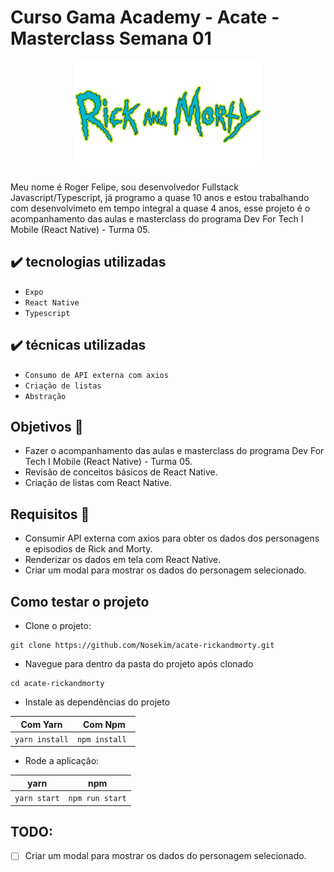 # Curso Gama Academy - Acate - Masterclass Semana 01

<div align="center" style="margin: 20px; text-align: center">  
  <img
    src="https://github.com/Nosekim/acate-rickandmorty/blob/main/Rick-And-Morty-Logo.png"
    alt="Rick and Morty"
    style="display: inline-block; margin: 0 auto; max-width: 300px">
</div>

Meu nome é Roger Felipe, sou desenvolvedor Fullstack Javascript/Typescript, já programo a quase 10 anos e estou trabalhando com desenvolvimeto em tempo integral a quase 4 anos, esse projeto é o acompanhamento das aulas e masterclass do programa Dev For Tech I Mobile (React Native) - Turma 05.

## ✔️ tecnologias utilizadas
- ``Expo``
- ``React Native``
- ``Typescript``

## ✔️ técnicas utilizadas
- ``Consumo de API externa com axios``
- ``Criação de listas``
- ``Abstração``

## Objetivos 🎯

- Fazer o acompanhamento das aulas e masterclass do programa Dev For Tech I Mobile (React Native) - Turma 05.
- Revisão de conceitos básicos de React Native.
- Criação de listas com React Native.

## Requisitos 📌

- Consumir API externa com axios para obter os dados dos personagens e episodios de Rick and Morty.
- Renderizar os dados em tela com React Native.
- Criar um modal para mostrar os dados do personagem selecionado.

## Como testar o projeto

- Clone o projeto:
```
git clone https://github.com/Nosekim/acate-rickandmorty.git
```
- Navegue para dentro da pasta do projeto após clonado
```
cd acate-rickandmorty
```
- Instale as dependências do projeto

|         Com Yarn    |      Com Npm         |
|---------------------|----------------------|
|```yarn install```   |```npm install ```    |

- Rode a aplicação:

|         yarn              |      npm         |
|--------------------------|----------------------|
|```yarn start``` |```npm run start``` |


## TODO:
- [ ] Criar um modal para mostrar os dados do personagem selecionado.